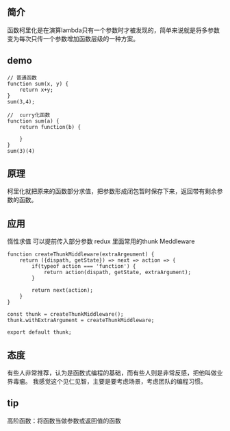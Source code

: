 ## 简介

函数柯里化是在演算lambda只有一个参数时才被发现的，简单来说就是将多参数变为每次只传一个参数增加函数层级的一种方案。

## demo

```
// 普通函数
function sum(x, y) {
    return x+y;
}
sum(3,4);

//  curry化函数
function sum(a) {
    return function(b) {

    }
}
sum(3)(4)
```

## 原理

柯里化就把原来的函数部分求值，把参数形成闭包暂时保存下来，返回带有剩余参数的函数。

## 应用

惰性求值
可以提前传入部分参数
redux 里面常用的thunk Meddleware
```
function createThunkMiddleware(extraArgeument) {
    return ({dispath, getState}) => next => action => {
        if(typeof action === 'function') {
            return action(dispath, getState, extraArgument);
        }

        return next(action);
    }
}

const thunk = createThunkMiddleware();
thunk.withExtraArgument = createThunkMiddleware;

export default thunk;
```

## 态度

有些人非常推荐，认为是函数式编程的基础，而有些人则是非常反感，把他叫做业界毒瘤。
我感觉这个见仁见智，主要是要考虑场景，考虑团队的编程习惯。


## tip
高阶函数：将函数当做参数或返回值的函数